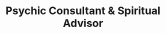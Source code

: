 ---
title: "Psychic Consultant & Spiritual Advisor"
url: /warwick/psychic-consultant-und-spiritual-advisor/
shop: Allgemein
---